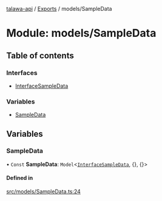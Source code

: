 [talawa-api](../README.md) / [Exports](../modules.md) / models/SampleData

# Module: models/SampleData

## Table of contents

### Interfaces

- [InterfaceSampleData](../interfaces/models_SampleData.InterfaceSampleData.md)

### Variables

- [SampleData](models_SampleData.md#sampledata)

## Variables

### SampleData

• `Const` **SampleData**: `Model`\<[`InterfaceSampleData`](../interfaces/models_SampleData.InterfaceSampleData.md), \{\}, \{\}\>

#### Defined in

[src/models/SampleData.ts:24](https://github.com/PalisadoesFoundation/talawa-api/blob/ca38e6d/src/models/SampleData.ts#L24)
